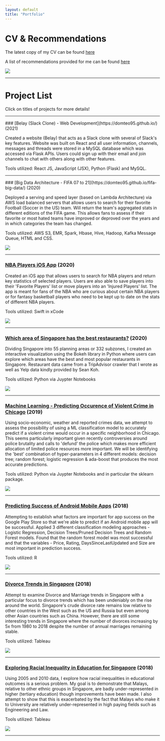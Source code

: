 ```yaml
---
layout: default
title: "Portfolio"
---
```


# CV & Recommendations

The latest copy of my CV can be found [here](https://domteo95.github.io/cv/)

A list of recommendations provided for me can be found [here](https://domteo95.github.io/recommendations/)

<img src="/assets/img/work.jpg"><br>
<hr>

# Project List

Click on titles of projects for more details!

<hr>
### [Belay (Slack Clone) - Web Development](https://domteo95.github.io/) (2021)

Created a website (Belay) that acts as a Slack clone with several of Slack's key features. Website was built on React and all user information, channels, messages and threads were stored in a MySQL database which was accessed via Flask APIs. Users could sign up with their email and join channels to chat with others along with other features.

Tools utilized: React JS, JavaScript (JSX), Python (Flask) and MySQL.


<hr>
### [Big Data Architecture - FIFA 07 to 21](https://domteo95.github.io/fifa-big-data/) (2020)

Deployed a serving and speed layer (based on Lambda Architecture) via AWS load balanced servers that allows users to search for their favorite Football (Soccer in the US) team. Will return the team's aggregated stats in different editions of the FIFA game. This allows fans to assess if their favorite or most hated teams have improved or deproved over the years and in which categories the team has changed.

Tools utilized: AWS S3, EMR, Spark, Hbase, Hive, Hadoop, Kafka Message Queue, HTML and CSS.

<img src="/assets/img/fifa.jpg">

<hr>

### [NBA Players iOS App](https://domteo95.github.io/nba-ios-app/) (2020)

Created an iOS app that allows users to search for NBA players and return key statistics of selected players. Users are also able to save players into their 'Favorite Players' list or move players into an 'Injured Players' list. The app is meant for fans of the NBA who are curious about certain NBA players or for fantasy basketball players who need to be kept up to date on the stats of different NBA players.

Tools utilized: Swift in xCode

<img src="/assets/img/nba.jpg">

<hr>

### [Which area of Singapore has the best restaurants?](https://domteo95.github.io/singapore-best-restaurants/) (2020)

Dividing Singapore into 55 planning areas or 332 subzones, I created an interactive visualization using the Bokeh library in Python where users can explore which areas have the best and most popular restaurants in Singapore. Restaurant data came from a TripAdvisor crawler that I wrote as well as Yelp data kindly provided by Sean Koh.

Tools utilized: Python via Juypter Notebooks

<img src="/assets/img/sg-restaurant.jpg">

<hr>

### [Machine Learning - Predicting Occurence of Violent Crime in Chicago](https://domteo95.github.io/ml-crime/) (2019)

Using socio-economic, weather and reported crimes data, we attempt to assess the possibility of using a ML classification model to accurately predict if a violent crime would occur in a specific neighborhood in Chicago. This seems particularly important given recently controversies around police brutality and calls to 'defund' the police which makes more efficient allocation of limited police resources more important. We will be identifying the 'best' combination of hyper-parameters in 4 different models: decision tree; random forest; logistic regression & ada-boost that produces the most accurate predictions.

Tools utilized: Python via Juypter Notebooks and in particular the sklearn package.

<img src="/assets/img/crime.jpg">

<hr>

### [Predicting Success of Android Mobile Apps](https://domteo95.github.io/android-apps-success/) (2018)

Attempting to establish what factors are important for app success on the Google Play Store so that we're able to predict if an Android mobile app will be successful. Applied 3 different classification modeling approaches - Logistic Regression, Decision Trees/Pruned Decision Trees and Random Forest models. Found that the random forest model was most successful and that the variables - Price, Rating, DaysSinceLastUpdated and Size are most important in prediction success.

Tools utilized: R

<img src="/assets/img/android-app.jpg">

<hr>

### [Divorce Trends in Singapore](https://domteo95.github.io/sg-divorce-trends/) (2018)

Attempt to examine Divorce and Marriage trends in Singapore with a particular focus to divorce trends which has been undeniably on the rise around the world. Singapore's crude divorce rate remains low relative to other countries in the West such as the US and Russia but even among other Asian countries such as China. However, there are still some interesting trends in Singapore where the number of divorces increasing by 5x from 1980 to 2018 despite the number of annual marriages remaining stable.

Tools utilized: Tableau

<img src="/assets/img/divorce.jpg">

<hr>

### [Exploring Racial Inequality in Education for Singapore](https://domteo95.github.io/race-education-trends/) (2018)

Using 2005 and 2010 data, I explore how racial inequalities in educational outcomes is a serious problem. My goal is to demonstrate that Malays, relative to other ethnic groups in Singapore, are badly under-represented in higher (tertiary education) though improvements have been made. I also attempt to show that this is exacerbated by the fact that Malays who make it to University are relatively under-represented in high paying fields such as Engineering and Law.

Tools utilized: Tableau

<img src="/assets/img/education.jpg">

<hr>
